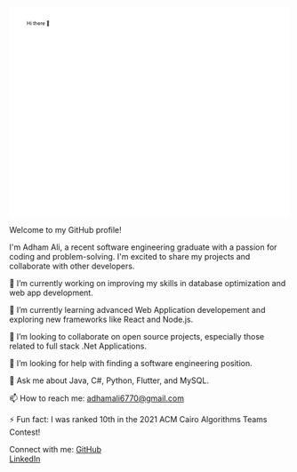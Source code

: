 <svg xmlns="http://www.w3.org/2000/svg" viewBox="0 0 800 600">
  
  <rect width="800" height="600" fill="#fff"/>
  <text x="50" y="50" class="header">Hi there 👋</text>
  
  <text x="50" y="100" class="text">Welcome to my GitHub profile!</text>
  
  <text x="50" y="140" class="text">I'm Adham Ali, a recent software engineering graduate with a passion for coding and problem-solving.</text>
  <text x="50" y="170" class="text">I'm excited to share my projects and collaborate with other developers.</text>
  
  <text x="50" y="210" class="subheader">🔭 I’m currently working on</text>
  <text x="50" y="240" class="text">improving my skills in database optimization and web app development.</text>
  
  <text x="50" y="270" class="subheader">🌱 I’m currently learning</text>
  <text x="50" y="300" class="text">advanced Web Application developement and exploring new frameworks like React and Node.js.</text>
  
  <text x="50" y="330" class="subheader">👯 I’m looking to collaborate on</text>
  <text x="50" y="360" class="text">open source projects, especially those related to full stack .Net Applications.</text>
  
  <text x="50" y="390" class="subheader">🤔 I’m looking for help with</text>
  <text x="50" y="420" class="text">finding a software engineering position.</text>
  
  <text x="50" y="450" class="subheader">💬 Ask me about</text>
  <text x="50" y="480" class="text">Java, C#,  Python, Flutter, and MySQL.</text>
  
  <text x="50" y="510" class="subheader">📫 How to reach me:</text>
  <text x="50" y="540" class="text">adhamali6770@gmail.com</text>
  

  
  <text x="50" y="630" class="subheader">⚡ Fun fact:</text>
  <text x="50" y="660" class="text">I was ranked 10th in the 2021 ACM Cairo Algorithms Teams Contest!</text>
  
  <text x="50" y="700" class="subheader">Connect with me:</text>
  <a href="https://github.com/Adhamali9" target="_blank">
    <text x="50" y="730" class="link">GitHub</text>
  </a> <br>
  <a href="https://www.linkedin.com/in/Adhamali9" target="_blank">
    <text x="50" y="760" class="link">LinkedIn</text>
  </a>
</svg>
